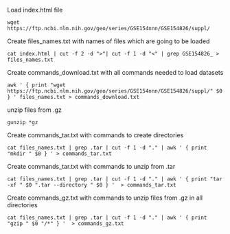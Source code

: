 Load index.html file

```
wget https://ftp.ncbi.nlm.nih.gov/geo/series/GSE154nnn/GSE154826/suppl/

```

Create files_names.txt with names of files which are going to be loaded

```
cat index.html | cut -f 2 -d ">"| cut -f 1 -d "<" | grep GSE154826_ > files_names.txt
```

Create commands_download.txt with all commands needed to load datasets

```
awk ' { print "wget https://ftp.ncbi.nlm.nih.gov/geo/series/GSE154nnn/GSE154826/suppl/" $0 } ' files_names.txt > commands_download.txt
```

unzip files from .gz

```
gunzip *gz
```


Create commands_tar.txt with commands to create directories 
```
cat files_names.txt | grep .tar | cut -f 1 -d "." | awk ' { print "mkdir " $0 } ' > commands_tar.txt
```
Create commands_tar.txt with commands to unzip from .tar
```
cat files_names.txt | grep .tar | cut -f 1 -d "." | awk ' { print "tar -xf " $0 ".tar --directory " $0 } '  > commands_tar.txt
```
Create commands_gz.txt with commands to unzip files from .gz in all directories
```
cat files_names.txt | grep .tar | cut -f 1 -d "." | awk ' { print "gzip " $0 "/*" } '  > commands_gz.txt
```

